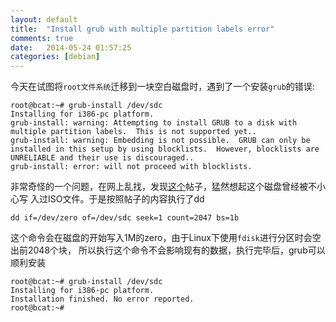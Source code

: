 ```yaml
---
layout: default
title:  "Install grub with multiple partition labels error"
comments: true
date:   2014-05-24 01:57:25
categories: [debian]
---
```


今天在试图将`root文件系统`迁移到一块空白磁盘时，遇到了一个安装`grub`的错误:


	root@bcat:~# grub-install /dev/sdc
	Installing for i386-pc platform.
	grub-install: warning: Attempting to install GRUB to a disk with multiple partition labels.  This is not supported yet..
	grub-install: warning: Embedding is not possible.  GRUB can only be installed in this setup by using blocklists.  However, blocklists are UNRELIABLE and their use is discouraged..
	grub-install: error: will not proceed with blocklists.

非常奇怪的一个问题，在网上乱找，发现[这个][1]帖子，猛然想起这个磁盘曾经被不小心写
入过ISO文件。于是按照帖子的内容执行了dd

	dd if=/dev/zero of=/dev/sdc seek=1 count=2047 bs=1b

这个命令会在磁盘的开始写入1M的zero，由于Linux下使用`fdisk`进行分区时会空出前2048个块，
所以执行这个命令不会影响现有的数据，执行完毕后，grub可以顺利安装

	root@bcat:~# grub-install /dev/sdc
	Installing for i386-pc platform.
	Installation finished. No error reported.
	root@bcat:~#  


[1]: http://lilydjwg.is-programmer.com/tag/%E6%95%B0%E6%8D%AE%E6%81%A2%E5%A4%8D

